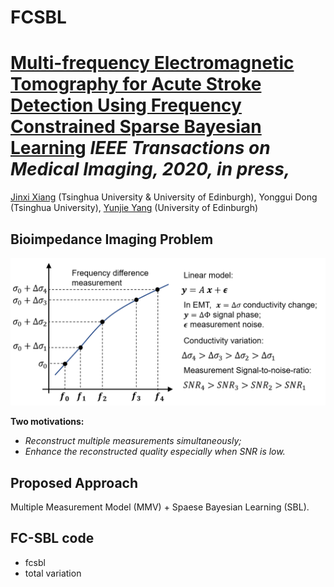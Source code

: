 # FCSBL
# [Multi-frequency Electromagnetic Tomography for Acute Stroke Detection Using Frequency Constrained Sparse Bayesian Learning](https://jinxixiang.github.io/files/FCSBL_2020_TMI.pdf) _IEEE Transactions on Medical Imaging, 2020, in press,_
[Jinxi Xiang](https://jinxixiang.github.io/) (Tsinghua University & University of Edinburgh), Yonggui Dong (Tsinghua University), [Yunjie Yang](https://www.yangresearchgroup.com/members) (University of Edinburgh) 


Bioimpedance Imaging Problem
----------
<img src="bioimpedance.png" width="700px"/>

**Two motivations:**
* _Reconstruct multiple measurements simultaneously;_
* _Enhance the reconstructed quality especially when SNR is low._


Proposed Approach
---------
Multiple Measurement Model (MMV) + Spaese Bayesian Learning (SBL).


FC-SBL code
---------
* fcsbl
* total variation
